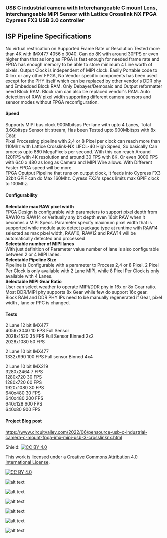 ### USB C industrial camera with Interchangeable C mount Lens, Interchangeable MIPI Sensor with Lattice Crosslink NX FPGA Cypress FX3 USB 3.0 controller

## ISP Pipeline Specifications 
No virtual restrication on Supported Frame Rate or Resolution Tested more than 4K with IMX477 4056 x 3040. Can do 8K with around 30FPS or even higher than that as long as FPGA is fast enough for needed frame rate and FPGA has enough memory to be able to store minimum 4 Line worth of pixels. Output Clock is independent of MIPI clock. 
Easily Portable code to Xilinx or any other FPGA, No Vendor specific components has been used except for the PHY itself which can be replaced by other vendor's DDR phy and Embedded Block RAM. Only Debayer/Demosaic and Output reformatter need Block RAM. Block ram can also be replaced vendor's RAM.
Auto detection of RAW pixel width supporting different camera sensors and sensor modes without FPGA reconfiguration. 

#### Speed
Supports MIPI bus clock 900Mbitsps Per lane with upto 4 Lanes, Total 3.6Gbitsps Sensor bit stream, Has been Tested upto 900Mbitsps with 8x Gear.</br>
Pixel Processing pipeline with 2,4 or 8 Pixel per clock can reach more than 110Mhz with Lattice Crosslink-NX LIFCL-40 High Speed, So basically Can process upto 880 MegaPixels per second. With this can reach Around 120FPS with 4K resolution and around 30 FPS with 8K. Or even 3000 FPS with 640 x 480 as long as Camera and MIPI Wire allows. With Different Faster FPGA speed will be more.</br>
FPGA Oputput Pipeline that runs on output clock, It feeds into Cypress FX3 32bit GPIF can do Max 160Mhz. Cyress FX3's specs limits max GPIF clock to 100Mhz.</br>

#### Configurability
**Selectable max RAW pixel width**</br>
FPGA Design is configurable with parameters to support pixel depth from RAW10 to RAW14 or Veritually any bit depth even 16bit RAW when it becomes a MIPI Specs. Parameter specify maximum pixel width that is supported while module auto detect package type at runtime with RAW14 selected as max pixel width, RAW10, RAW12 and RAW14 will be automatically detected and processed</br>
**Selectable number of MIPI lanes**</br>
With just definition of Parameter value number of lane is also configurable between 2 or 4 MIPI lanes.</br>
**Selectable Pipeline Size**</br>
Pipeline is Configurable with a parameter to Process 2,4 or 8 Pixel.  2 Pixel Per Clock is only available with 2 Lane MIPI, while 8 Pixel Per Clock is only available with 4 Lanes.</br>
**Selectable MIPI Gear Ratio**</br>
User can select weather to operate MIPI/DDR phy in 16x or 8x Gear ratio. Most DDR/MIPI phy supports 8x Gear while few do support 16x gear.</br>
Block RAM and DDR PHY IPs need to be manually regenerated if Gear, pixel width , lane or PPC is changed.</br>


#### Tests 

2 Lane 12 bit IMX477</br>
4056x3040  10 FPS Full Sensor</br>
2028x1520  35 FPS Full Sensor Binned 2x2</br> 
2028x1080  50 FPS</br>

2 Lane 10 bit IMX477</br>
1332x990  100 FPS Full sensor Binned 4x4</br>




2 Lane 10 bit IMX219</br>
3280x2464 7 FPS</br>
1280x720  30 FPS</br>
1280x720  60 FPS</br>
1920x1080 30 FPS</br>
640x480   30 FPS</br>
640x480   200 FPS</br>
640x128   600 FPS</br>
640x80    900 FPS</br>



#### Project Blog post 
https://www.circuitvalley.com/2022/06/pensource-usb-c-industrial-camera-c-mount-fpga-imx-mipi-usb-3-crosslinknx.html


Shield: [![CC BY 4.0][cc-by-shield]][cc-by]

This work is licensed under a [Creative Commons Attribution 4.0 International
License][cc-by].

[![CC BY 4.0][cc-by-image]][cc-by]

[cc-by]: http://creativecommons.org/licenses/by/4.0/
[cc-by-image]: https://i.creativecommons.org/l/by/4.0/88x31.png
[cc-by-shield]: https://img.shields.io/badge/License-CC%20BY%204.0-lightgrey.svg

![alt text](https://github.com/circuitvalley/USB_C_Industrial_Camera_FPGA_USB3/raw/master/Hardware/Images/usb_c_fpga_mipi_camera_c_mount_industrial_lattice_crosslink_fpga_xilinx_zynq%20(4).JPG)

![alt text](https://github.com/circuitvalley/USB_C_Industrial_Camera_FPGA_USB3/raw/master/Hardware/Images/usb_c_fpga_mipi_camera_c_mount_industrial_lattice_crosslink_fpga_xilinx_zynq%20(3).JPG)

![alt text](https://github.com/circuitvalley/USB_C_Industrial_Camera_FPGA_USB3/raw/master/Hardware/Images/usb_c_fpga_mipi_camera_c_mount_industrial_lattice_crosslink_fpga_xilinx_zynq%20(33).JPG)

![alt text](https://github.com/circuitvalley/USB_C_Industrial_Camera_FPGA_USB3/raw/master/Hardware/Images/usb_c_fpga_mipi_camera_c_mount_industrial_lattice_crosslink_fpga_xilinx_zynq%20(31).JPG)

![alt text](https://github.com/circuitvalley/USB_C_Industrial_Camera_FPGA_USB3/raw/master/Hardware/Images/usb_c_fpga_mipi_camera_c_mount_industrial_lattice_crosslink_fpga_xilinx_zynq%20(19).JPG)

![alt text](https://github.com/circuitvalley/USB_C_Industrial_Camera_FPGA_USB3/raw/master/Hardware/Images/usb_c_fpga_mipi_camera_c_mount_industrial_lattice_crosslink_fpga_xilinx_zynq%20(12)24.JPG)

